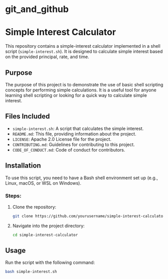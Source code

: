 # git_and_github

# Simple Interest Calculator

This repository contains a simple-interest calculator implemented in a shell script (`simple-interest.sh`). It is designed to calculate simple interest based on the provided principal, rate, and time.

## Purpose

The purpose of this project is to demonstrate the use of basic shell scripting concepts for performing simple calculations. It is a useful tool for anyone learning shell scripting or looking for a quick way to calculate simple interest.

## Files Included

- `simple-interest.sh`: A script that calculates the simple interest.
- `README.md`: This file, providing information about the project.
- `LICENSE`: Apache 2.0 License file for the project.
- `CONTRIBUTING.md`: Guidelines for contributing to this project.
- `CODE_OF_CONDUCT.md`: Code of conduct for contributors.

## Installation

To use this script, you need to have a Bash shell environment set up (e.g., Linux, macOS, or WSL on Windows).

### Steps:
1. Clone the repository:
    ```bash
    git clone https://github.com/yourusername/simple-interest-calculator.git
    ```
2. Navigate into the project directory:
    ```bash
    cd simple-interest-calculator
    ```

## Usage

Run the script with the following command:
```bash
bash simple-interest.sh
